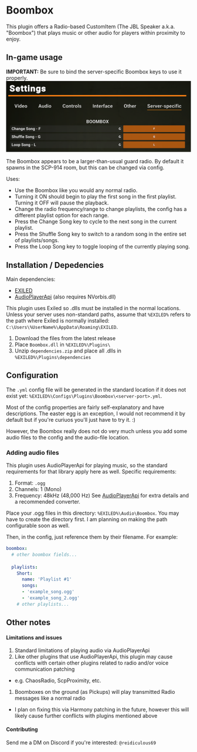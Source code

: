 # Boombox

This plugin offers a Radio-based CustomItem (The JBL Speaker a.k.a. "Boombox") that plays music or other audio for players within proximity to enjoy.

## In-game usage

**IMPORTANT:** Be sure to bind the server-specific Boombox keys to use it properly.
![Server-specific settings](./keybind-settings.png)

The Boombox appears to be a larger-than-usual guard radio. By default it spawns in the SCP-914 room, but this can be changed via config. 

Uses:
- Use the Boombox like you would any normal radio.
- Turning it ON should begin to play the first song in the first playlist. Turning it OFF will pause the playback. 
- Change the radio frequency/range to change playlists, the config has a different playlist option for each range. 
- Press the Change Song key to cycle to the next song in the current playlist. 
- Press the Shuffle Song key to switch to a random song in the entire set of playlists/songs.
- Press the Loop Song key to toggle looping of the currently playing song.

## Installation / Depedencies

Main dependencies:
- [EXILED](https://github.com/ExMod-Team/EXILED)
- [AudioPlayerApi](https://github.com/Killers0992/AudioPlayerApi) (also requires NVorbis.dll)

This plugin uses Exiled so .dlls must be installed in the normal locations. Unless your server uses non-standard paths, assume that `%EXILED%` refers to the path where Exiled is normally installed: `C:\Users\%UserName%\AppData\Roaming\EXILED`.
1. Download the files from the latest release
1. Place `Boombox.dll` in `%EXILED%\Plugins\`
1. Unzip `dependencies.zip` and place all .dlls in `%EXILED%\Plugins\dependencies`

## Configuration

The `.yml` config file will be generated in the standard location if it does not exist yet: `%EXILED%\Configs\Plugins\Boombox\<server-port>.yml`.

Most of the config properties are fairly self-explanatory and have descriptions. The easter egg is an exception, I would not recommend it by default but if you're curiuos you'll just have to try it. :)

However, the Boombox really does not do very much unless you add some audio files to the config and the audio-file location.

### Adding audio files

This plugin uses AudioPlayerApi for playing music, so the standard requirements for that library apply here as well. Specific requirements:
1. Format: `.ogg`
1. Channels: 1 (Mono)
1. Frequency: 48kHz (48,000 Hz)
See [AudioPlayerApi](https://github.com/Killers0992/AudioPlayerApi) for extra details and a recommended converter.

Place your .ogg files in this directory: `%EXILED%\Audio\Boombox`. You may have to create the directory first. I am planning on making the path configurable soon as well.

Then, in the config, just reference them by their filename. For example:
```yml
boombox:
  # other boombox fields...

  playlists:
    Short:
      name: 'Playlist #1'
      songs:
      - 'example_song.ogg'
      - 'example_song_2.ogg'
    # other playlists...
```

## Other notes

#### Limitations and issues

1. Standard limitations of playing audio via AudioPlayerApi
1. Like other plugins that use AudioPlayerApi, this plugin may cause conflicts with certain other plugins related to radio and/or voice communication patching
  - e.g. ChaosRadio, ScpProximity, etc.
1. Boomboxes on the ground (as Pickups) will play transmitted Radio messages like a normal radio
  - I plan on fixing this via Harmony patching in the future, however this will likely cause further conflicts with plugins mentioned above

#### Contributing

Send me a DM on Discord if you're interested: `@reidiculous69`
